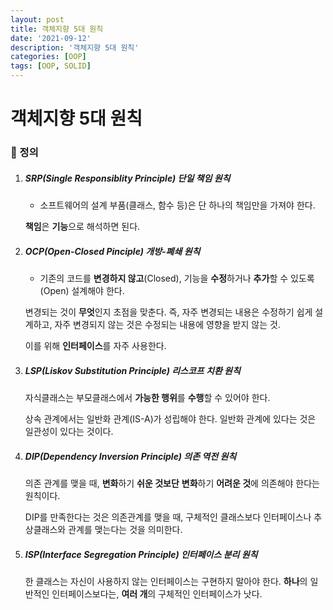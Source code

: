 ```yaml
---
layout: post
title: 객체지향 5대 원칙
date: '2021-09-12'
description: '객체지향 5대 원칙'
categories: [OOP]
tags: [OOP, SOLID]
---
```

# 객체지향 5대 원칙

### 📌 정의

1. ##### SRP(Single Responsiblity Principle) 단일 책임 원칙

   - 소프트웨어의 설계 부품(클래스, 함수 등)은 단 하나의 책임만을 가져야 한다.

   **책임**은 **기능**으로 해석하면 된다.

2. ##### OCP(Open-Closed Pinciple) 개방-폐쇄 원칙

   - 기존의 코드를 **변경하지 않고**(Closed), 기능을 **수정**하거나 **추가**할 수 있도록(Open) 설계해야 한다.

   변경되는 것이 **무엇**인지 초점을 맞춘다. 즉, 자주 변경되는 내용은 수정하기 쉽게 설계하고, 자주 변경되지 않는 것은 수정되는 내용에 영향을 받지 않는 것.

   이를 위해 **인터페이스**를 자주 사용한다.

3. ##### LSP(Liskov Substitution Principle) 리스코프 치환 원칙

   자식클래스는 부모클래스에서 **가능한 행위**를 **수행**할 수 있어야 한다.

   상속 관계에서는 일반화 관계(IS-A)가 성립해야 한다. 일반화 관계에 있다는 것은 일관성이 있다는 것이다.

4. ##### DIP(Dependency Inversion Principle) 의존 역전 원칙

   의존 관계를 맺을 때, **변화**하기 **쉬운 것보단** **변화**하기 **어려운 것**에 의존해야 한다는 원칙이다.

   DIP를 만족한다는 것은 의존관계를 맺을 때, 구체적인 클래스보다 인터페이스나 추상클래스와 관계를 맺는다는 것을 의미한다.

5. ##### ISP(Interface Segregation Principle) 인터페이스 분리 원칙

   한 클래스는 자신이 사용하지 않는 인터페이스는 구현하지 말아야 한다. **하나**의 일반적인 인터페이스보다는, **여러 개**의 구체적인 인터페이스가 낫다.

